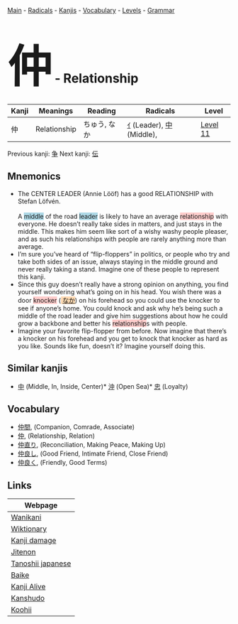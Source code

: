 <style> bigfont {font-size: 100px}</style>
[Main](../index.md) -
[Radicals](../radicals.md) -
[Kanjis](../kanjis.md) -
[Vocabulary](../vocabulary.md) -
[Levels](../levels.md) -
[Grammar](../grammar.md)
# <bigfont> 仲</bigfont> - Relationship 

| Kanji | Meanings | Reading | Radicals | Level |
| --- | --- | --- | --- | --- |
| 仲 | Relationship | ちゅう, なか | [ｲ](../radicals/ｲ.md) (Leader), [中](../radicals/中.md) (Middle),  | [Level 11](../levels/wk_level11.md) |

Previous kanji: [争](争.md) Next kanji: [伝](伝.md) 

## Mnemonics
 * The CENTER LEADER (Annie Lööf) has a good RELATIONSHIP with Stefan Löfvén.<br><br>A <span style="background-color:#ADD8E6"> middle</span> of the road <span style="background-color:#ADD8E6"> leader</span> is likely to have an average <span style="background-color:#ffcccb"> relationship</span> with everyone. He doesn’t really take sides in matters, and just stays in the middle. This makes him seem like sort of a wishy washy people pleaser, and as such his relationships with people are rarely anything more than average.
* I’m sure you’ve heard of “flip-floppers” in politics, or people who try and take both sides of an issue, always staying in the middle ground and never really taking a stand. Imagine one of these people to represent this kanji.
* Since this guy doesn’t really have a strong opinion on anything, you find yourself wondering what’s going on in his head. You wish there was a door <span style="background-color:#ffcccb"> knocker</span> (<span style="background-color:#fed8b1"> [なか](https://jisho.org/search/なか)</span>) on his forehead so you could use the knocker to see if anyone’s home. You could knock and ask why he’s being such a middle of the road leader and give him suggestions about how he could grow a backbone and better his <span style="background-color:#ffcccb"> relationship</span>s with people.
* Imagine your favorite flip-flopper from before. Now imagine that there’s a knocker on his forehead and you get to knock that knocker as hard as you like. Sounds like fun, doesn’t it? Imagine yourself doing this.


## Similar kanjis
 * [中](中.md) (Middle, In, Inside, Center)* [沖](沖.md) (Open Sea)* [忠](忠.md) (Loyalty)


## Vocabulary
 * [仲間](../vocabulary/仲.md), (Companion, Comrade, Associate)
* [仲](../vocabulary/仲.md), (Relationship, Relation)
* [仲直り](../vocabulary/仲.md), (Reconciliation, Making Peace, Making Up)
* [仲良し](../vocabulary/仲.md), (Good Friend, Intimate Friend, Close Friend)
* [仲良く](../vocabulary/仲.md), (Friendly, Good Terms)



## Links 

| Webpage |
| --- |
| [Wanikani          ](https://www.wanikani.com/kanji/仲) |
| [Wiktionary        ](https://en.wiktionary.org/wiki/仲) |
| [Kanji damage      ](http://www.kanjidamage.com/kanji/search?utf8=✓&q=仲) |
| [Jitenon           ](https://jitenon.com/kanji/仲) |
| [Tanoshii japanese ](https://www.tanoshiijapanese.com/dictionary/kanji.cfm?k=仲) |
| [Baike             ](https://baike.baidu.com/item/仲) |
| [Kanji Alive       ](https://app.kanjialive.com/仲) |
| [Kanshudo          ](https://www.kanshudo.com/searchmn?q=仲) |
| [Koohii            ](https://kanji.koohii.com/study/kanji/仲) |
